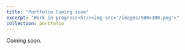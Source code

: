 ```yaml
---
title: "Portfolio Coming soon"
excerpt: "Work in progress<br/><img src='/images/500x300.png'>"
collection: portfolio
---
```


Coming soon. 
